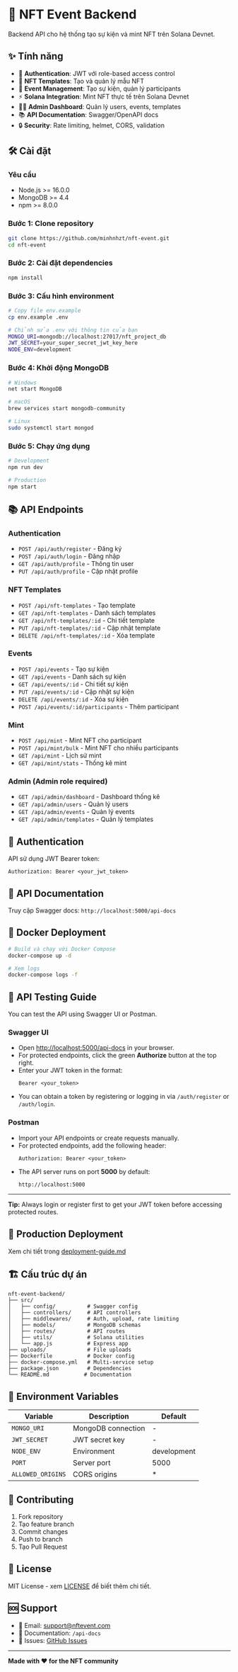 # 🚀 NFT Event Backend

Backend API cho hệ thống tạo sự kiện và mint NFT trên Solana Devnet.

## ✨ Tính năng

- 🔐 **Authentication**: JWT với role-based access control
- 🎨 **NFT Templates**: Tạo và quản lý mẫu NFT
- 📅 **Event Management**: Tạo sự kiện, quản lý participants
- ⚡ **Solana Integration**: Mint NFT thực tế trên Solana Devnet
- 👨‍💼 **Admin Dashboard**: Quản lý users, events, templates
- 📚 **API Documentation**: Swagger/OpenAPI docs
- 🔒 **Security**: Rate limiting, helmet, CORS, validation

## 🛠️ Cài đặt

### Yêu cầu
- Node.js >= 16.0.0
- MongoDB >= 4.4
- npm >= 8.0.0

### Bước 1: Clone repository
```bash
git clone https://github.com/minhnhzt/nft-event.git
cd nft-event
```

### Bước 2: Cài đặt dependencies
```bash
npm install
```

### Bước 3: Cấu hình environment
```bash
# Copy file env.example
cp env.example .env

# Chỉnh sửa .env với thông tin của bạn
MONGO_URI=mongodb://localhost:27017/nft_project_db
JWT_SECRET=your_super_secret_jwt_key_here
NODE_ENV=development
```

### Bước 4: Khởi động MongoDB
```bash
# Windows
net start MongoDB

# macOS
brew services start mongodb-community

# Linux
sudo systemctl start mongod
```

### Bước 5: Chạy ứng dụng
```bash
# Development
npm run dev

# Production
npm start
```

## 📚 API Endpoints

### Authentication
- `POST /api/auth/register` - Đăng ký
- `POST /api/auth/login` - Đăng nhập
- `GET /api/auth/profile` - Thông tin user
- `PUT /api/auth/profile` - Cập nhật profile

### NFT Templates
- `POST /api/nft-templates` - Tạo template
- `GET /api/nft-templates` - Danh sách templates
- `GET /api/nft-templates/:id` - Chi tiết template
- `PUT /api/nft-templates/:id` - Cập nhật template
- `DELETE /api/nft-templates/:id` - Xóa template

### Events
- `POST /api/events` - Tạo sự kiện
- `GET /api/events` - Danh sách sự kiện
- `GET /api/events/:id` - Chi tiết sự kiện
- `PUT /api/events/:id` - Cập nhật sự kiện
- `DELETE /api/events/:id` - Xóa sự kiện
- `POST /api/events/:id/participants` - Thêm participant

### Mint
- `POST /api/mint` - Mint NFT cho participant
- `POST /api/mint/bulk` - Mint NFT cho nhiều participants
- `GET /api/mint` - Lịch sử mint
- `GET /api/mint/stats` - Thống kê mint

### Admin (Admin role required)
- `GET /api/admin/dashboard` - Dashboard thống kê
- `GET /api/admin/users` - Quản lý users
- `GET /api/admin/events` - Quản lý events
- `GET /api/admin/templates` - Quản lý templates

## 🔐 Authentication

API sử dụng JWT Bearer token:
```
Authorization: Bearer <your_jwt_token>
```

## 📖 API Documentation

Truy cập Swagger docs: `http://localhost:5000/api-docs`

## 🐳 Docker Deployment

```bash
# Build và chạy với Docker Compose
docker-compose up -d

# Xem logs
docker-compose logs -f
```
## 🧪 API Testing Guide

You can test the API using Swagger UI or Postman.

### Swagger UI

- Open [http://localhost:5000/api-docs](http://localhost:5000/api-docs) in your browser.
- For protected endpoints, click the green **Authorize** button at the top right.
- Enter your JWT token in the format:  
  ```
  Bearer <your_token>
  ```
- You can obtain a token by registering or logging in via `/auth/register` or `/auth/login`.

### Postman

- Import your API endpoints or create requests manually.
- For protected endpoints, add the following header:
  ```
  Authorization: Bearer <your_token>
  ```
- The API server runs on port **5000** by default:
  ```
  http://localhost:5000
  ```

---

**Tip:** Always login or register first to get your JWT token before accessing protected routes.

## 🚀 Production Deployment

Xem chi tiết trong [deployment-guide.md](deployment-guide.md)

## 🏗️ Cấu trúc dự án

```
nft-event-backend/
├── src/
│   ├── config/          # Swagger config
│   ├── controllers/     # API controllers
│   ├── middlewares/     # Auth, upload, rate limiting
│   ├── models/          # MongoDB schemas
│   ├── routes/          # API routes
│   ├── utils/           # Solana utilities
│   └── app.js           # Express app
├── uploads/             # File uploads
├── Dockerfile           # Docker config
├── docker-compose.yml   # Multi-service setup
├── package.json         # Dependencies
└── README.md           # Documentation
```

## 🔧 Environment Variables

| Variable | Description | Default |
|----------|-------------|---------|
| `MONGO_URI` | MongoDB connection | - |
| `JWT_SECRET` | JWT secret key | - |
| `NODE_ENV` | Environment | development |
| `PORT` | Server port | 5000 |
| `ALLOWED_ORIGINS` | CORS origins | * |

## 🤝 Contributing

1. Fork repository
2. Tạo feature branch
3. Commit changes
4. Push to branch
5. Tạo Pull Request

## 📄 License

MIT License - xem [LICENSE](LICENSE) để biết thêm chi tiết.

## 🆘 Support

- 📧 Email: support@nftevent.com
- 📖 Documentation: `/api-docs`
- 🐛 Issues: [GitHub Issues](https://github.com/minhnhzt/nft-event/issues)

---

**Made with ❤️ for the NFT community** 